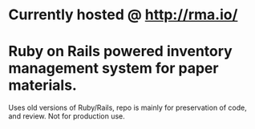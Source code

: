Currently hosted @ http://rma.io/
=======
Ruby on Rails powered inventory management system for paper materials.
==
Uses old versions of Ruby/Rails, repo is mainly for preservation of code, and review. Not for production use. 
